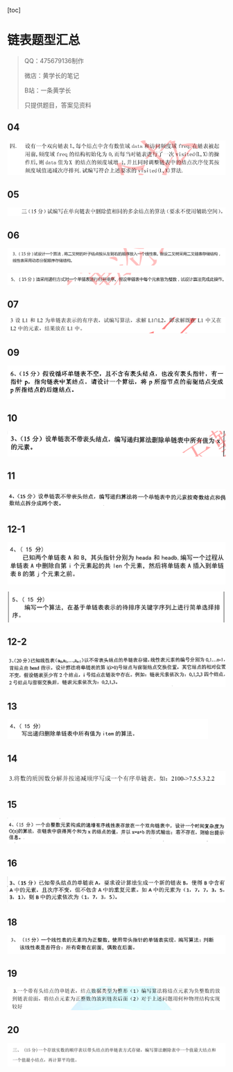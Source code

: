 [toc]

# 链表题型汇总

> QQ：475679136制作
>
> 微店：黄学长的笔记
>
> B站：一条黄学长
>
> 只提供题目，答案见资料

## 04

![image-20201104163141136](MdAsset/链表题型汇总/image-20201104163141136.png)







## 05

![image-20201104163555832](MdAsset/链表题型汇总/image-20201104163555832.png)







## 06

![image-20201104163704250](MdAsset/链表题型汇总/image-20201104163704250.png)







![image-20201104163711591](MdAsset/链表题型汇总/image-20201104163711591.png)







## 07 

![image-20201104163722837](MdAsset/链表题型汇总/image-20201104163722837.png)







## 09

![image-20201104163950775](MdAsset/链表题型汇总/image-20201104163950775.png)





## 10

![image-20201104164046579](MdAsset/链表题型汇总/image-20201104164046579.png)





## 11

![image-20201104164110691](MdAsset/链表题型汇总/image-20201104164110691.png)







## 12-1

![image-20201104164153400](MdAsset/链表题型汇总/image-20201104164153400.png)











![image-20201104164224699](MdAsset/链表题型汇总/image-20201104164224699.png)









## 12-2

![image-20201104164133185](MdAsset/链表题型汇总/image-20201104164133185.png)







## 13

![image-20201104164255499](MdAsset/链表题型汇总/image-20201104164255499.png)









## 14

![image-20201104164316075](MdAsset/链表题型汇总/image-20201104164316075.png)









## 15

![image-20201104164345773](MdAsset/链表题型汇总/image-20201104164345773.png)







## 16

![image-20201104164413075](MdAsset/链表题型汇总/image-20201104164413075.png)







## 18

![image-20201104164511101](MdAsset/链表题型汇总/image-20201104164511101.png)









## 19

![image-20201104164552005](MdAsset/链表题型汇总/image-20201104164552005.png)







## 20

![image-20201104164603381](MdAsset/链表题型汇总/image-20201104164603381.png)








